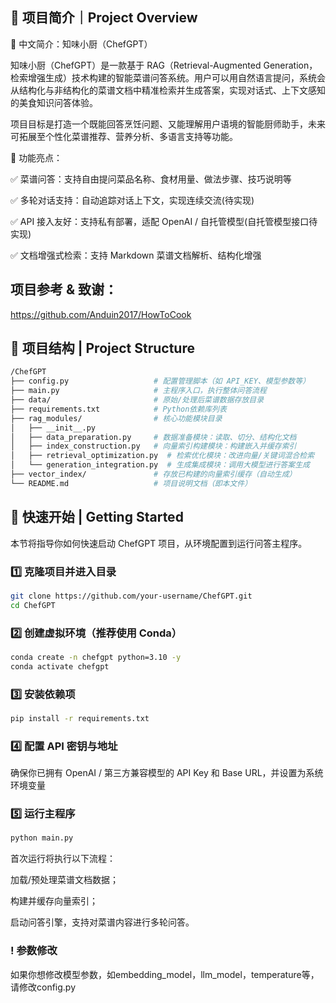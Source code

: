 ## 🧾 项目简介｜Project Overview
📌 中文简介：知味小厨（ChefGPT）

知味小厨（ChefGPT）是一款基于 RAG（Retrieval-Augmented Generation，检索增强生成）技术构建的智能菜谱问答系统。用户可以用自然语言提问，系统会从结构化与非结构化的菜谱文档中精准检索并生成答案，实现对话式、上下文感知的美食知识问答体验。

项目目标是打造一个既能回答烹饪问题、又能理解用户语境的智能厨师助手，未来可拓展至个性化菜谱推荐、营养分析、多语言支持等功能。

🌟 功能亮点：

✅ 菜谱问答：支持自由提问菜品名称、食材用量、做法步骤、技巧说明等

✅ 多轮对话支持：自动追踪对话上下文，实现连续交流(待实现)

✅ API 接入友好：支持私有部署，适配 OpenAI / 自托管模型(自托管模型接口待实现)

✅ 文档增强式检索：支持 Markdown 菜谱文档解析、结构化增强

## 项目参考 & 致谢：

https://github.com/Anduin2017/HowToCook     


## 📁 项目结构 | Project Structure

```bash
/ChefGPT
├── config.py                   # 配置管理脚本（如 API_KEY、模型参数等）
├── main.py                     # 主程序入口，执行整体问答流程
├── data/                       # 原始/处理后菜谱数据存放目录
├── requirements.txt            # Python依赖库列表
├── rag_modules/                # 核心功能模块目录
│   ├── __init__.py
│   ├── data_preparation.py     # 数据准备模块：读取、切分、结构化文档
│   ├── index_construction.py   # 向量索引构建模块：构建嵌入并缓存索引
│   ├── retrieval_optimization.py  # 检索优化模块：改进向量/关键词混合检索
│   └── generation_integration.py  # 生成集成模块：调用大模型进行答案生成
├── vector_index/               # 存放已构建的向量索引缓存（自动生成）
└── README.md                   # 项目说明文档（即本文件）
```
## 🚀 快速开始 | Getting Started

本节将指导你如何快速启动 ChefGPT 项目，从环境配置到运行问答主程序。

### 1️⃣ 克隆项目并进入目录

```bash
git clone https://github.com/your-username/ChefGPT.git
cd ChefGPT
```

### 2️⃣ 创建虚拟环境（推荐使用 Conda）

```bash
conda create -n chefgpt python=3.10 -y
conda activate chefgpt
```

### 3️⃣ 安装依赖项
```bash
pip install -r requirements.txt
```

### 4️⃣ 配置 API 密钥与地址
确保你已拥有 OpenAI / 第三方兼容模型的 API Key 和 Base URL，并设置为系统环境变量

### 5️⃣ 运行主程序
```bash
python main.py
```
首次运行将执行以下流程：

加载/预处理菜谱文档数据；

构建并缓存向量索引；

启动问答引擎，支持对菜谱内容进行多轮问答。


### ! 参数修改
如果你想修改模型参数，如embedding_model，llm_model，temperature等，请修改config.py